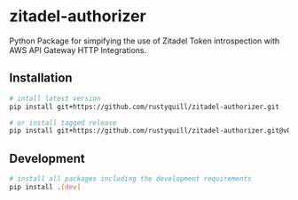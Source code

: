 # zitadel-authorizer
Python Package for simpifying the use of Zitadel Token introspection with AWS API Gateway HTTP Integrations.

## Installation

```bash
# intall latest version
pip install git+https://github.com/rustyquill/zitadel-authorizer.git

# or install tagged release
pip install git+https://github.com/rustyquill/zitadel-authorizer.git@v0.1.0
```

## Development

```bash
# install all packages including the development requirements
pip install .[dev]
```
